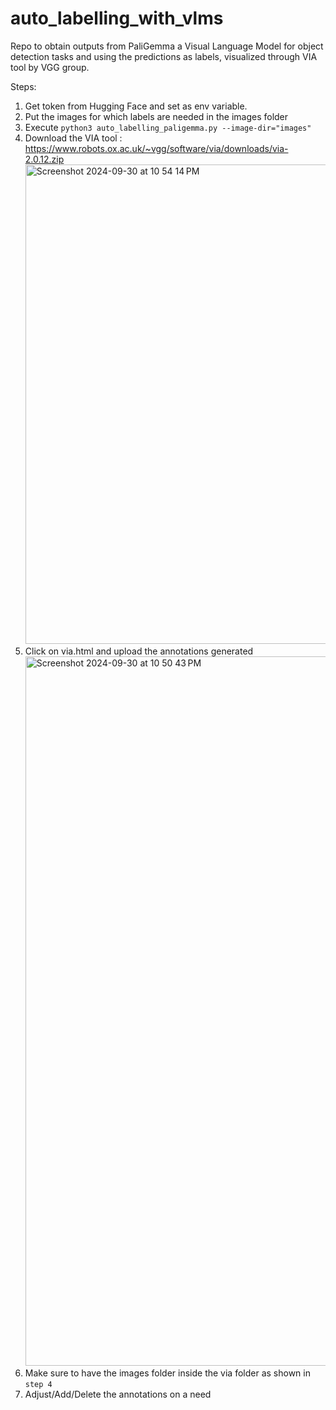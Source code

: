 # auto_labelling_with_vlms
Repo to obtain outputs from PaliGemma a Visual Language Model for object detection tasks and using the predictions as labels, visualized through VIA tool by VGG group. 


Steps: 
1. Get token from Hugging Face and set as env variable. 
2. Put the images for which labels are needed in the images folder
3. Execute ```python3 auto_labelling_paligemma.py --image-dir="images"```
4. Download the VIA tool : https://www.robots.ox.ac.uk/~vgg/software/via/downloads/via-2.0.12.zip
   <img width="767" alt="Screenshot 2024-09-30 at 10 54 14 PM" src="https://github.com/user-attachments/assets/28dfe030-178d-475b-a0dd-2bca439ea8df">
6. Click on via.html and upload the annotations generated
   <img width="1135" alt="Screenshot 2024-09-30 at 10 50 43 PM" src="https://github.com/user-attachments/assets/2724c542-194d-4732-a95c-901fed0128e3">
7. Make sure to have the images folder inside the via folder as shown in ```step 4```
8. Adjust/Add/Delete the annotations on a need 
